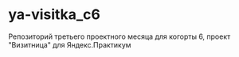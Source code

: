 # ya-visitka_c6
Репозиторий третьего проектного месяца для когорты 6, проект "Визитница" для Яндекс.Практикум
